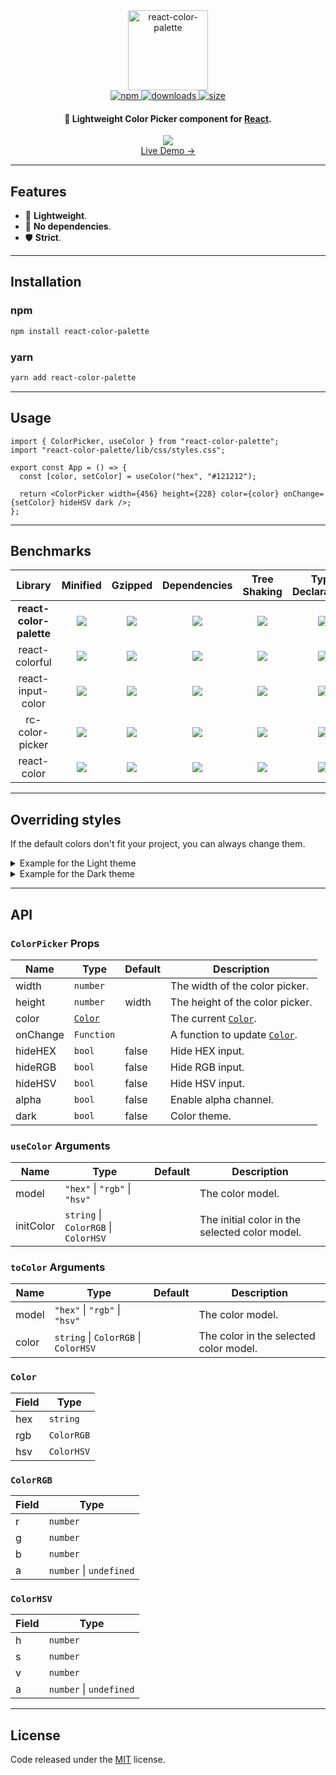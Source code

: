<div align="center">
  <img alt="react-color-palette" src="https://github.com/Wondermarin/react-color-palette/raw/master/public/logo.png" width="128px" height="128px" />
  <br />
  <a href="https://www.npmjs.com/package/react-color-palette">
    <img alt="npm" src="https://badgen.net/npm/v/react-color-palette?color=561ecb" />
  </a>
  <a href="https://www.npmjs.com/package/react-color-palette">
    <img alt="downloads" src="https://badgen.net/npm/dw/react-color-palette?color=561ecb" />
  </a>
  <a href="https://bundlephobia.com/result?p=react-color-palette">
    <img alt="size" src="https://badgen.net/bundlephobia/minzip/react-color-palette@latest?color=561ecb" />
  </a>
  <br />
  <h4>🎨 Lightweight Color Picker component for <a href="https://github.com/facebook/react">React</a>.</h4>
</div>

<div align="center">
  <a href="https://rcp.wondermarin.space">
    <img src="https://github.com/Wondermarin/react-color-palette/raw/master/public/demo.apng" />
  </a>
</div>

<div align="center">
  <a href="https://rcp.wondermarin.space">Live Demo →</a>
</div>

<hr />

## Features

- 🚀 **Lightweight**.
- 💨 **No dependencies**.
- 🛡️ **Strict**.

<hr />

## Installation

### npm
```sh
npm install react-color-palette
```

### yarn
```sh
yarn add react-color-palette
```

<hr />

## Usage

```tsx
import { ColorPicker, useColor } from "react-color-palette";
import "react-color-palette/lib/css/styles.css";

export const App = () => {
  const [color, setColor] = useColor("hex", "#121212");

  return <ColorPicker width={456} height={228} color={color} onChange={setColor} hideHSV dark />;
};
```

<hr />

## Benchmarks

| Library | Minified | Gzipped | Dependencies | Tree Shaking | Type Declarations |
| :-----: | :------: | :-----: | :----------: | :----------: | :---------------: |
| **react-color-palette** | ![](https://badgen.net/bundlephobia/min/react-color-palette@latest?color=green&label=) | ![](https://badgen.net/bundlephobia/minzip/react-color-palette@latest?color=green&label=) | ![](https://badgen.net/bundlephobia/dependency-count/react-color-palette@latest?color=green&label=) | ![](https://badgen.net/bundlephobia/tree-shaking/react-color-palette@latest?label=) | ![](https://badgen.net/npm/types/react-color-palette?color=green&label=) |
| react-colorful | ![](https://badgen.net/bundlephobia/min/react-colorful@latest?color=orange&label=) | ![](https://badgen.net/bundlephobia/minzip/react-colorful@latest?color=green&label=) | ![](https://badgen.net/bundlephobia/dependency-count/react-colorful@latest?color=green&label=) | ![](https://badgen.net/bundlephobia/tree-shaking/react-colorful@latest?label=) | ![](https://badgen.net/npm/types/react-colorful?color=green&label=) |
| react-input-color | ![](https://badgen.net/bundlephobia/min/react-input-color@latest?color=red&label=) | ![](https://badgen.net/bundlephobia/minzip/react-input-color@latest?color=orange&label=) | ![](https://badgen.net/bundlephobia/dependency-count/react-input-color@latest?color=red&label=) | ![](https://badgen.net/bundlephobia/tree-shaking/react-input-color@latest?label=) | ![](https://badgen.net/npm/types/react-input-color?color=green&label=) |
| rc-color-picker | ![](https://badgen.net/bundlephobia/min/rc-color-picker@latest?color=red&label=) | ![](https://badgen.net/bundlephobia/minzip/rc-color-picker@latest?color=red&label=) | ![](https://badgen.net/bundlephobia/dependency-count/rc-color-picker@latest?color=red&label=) | ![](https://badgen.net/bundlephobia/tree-shaking/rc-color-picker@latest?label=) | ![](https://badgen.net/npm/types/rc-color-picker?color=red&label=) |
| react-color | ![](https://badgen.net/bundlephobia/min/react-color@latest?color=red&label=) | ![](https://badgen.net/bundlephobia/minzip/react-color@latest?color=red&label=) | ![](https://badgen.net/bundlephobia/dependency-count/react-color@latest?color=red&label=) | ![](https://badgen.net/bundlephobia/tree-shaking/react-color@latest?label=) | ![](https://badgen.net/npm/types/react-color?color=orange&label=) |

<hr />

## Overriding styles

If the default colors don't fit your project, you can always change them.

<details>
  <summary>Example for the Light theme</summary>

  ```css
  .rcp-light {
    --rcp-background: #ffffff;
    --rcp-input-text: #111111;
    --rcp-input-border: rgba(0, 0, 0, 0.1);
    --rcp-input-label: #717171;
  }
  ```
</details>

<details>
  <summary>Example for the Dark theme</summary>

  ```css
  .rcp-dark {
    --rcp-background: #181818;
    --rcp-input-text: #f3f3f3;
    --rcp-input-border: rgba(255, 255, 255, 0.1);
    --rcp-input-label: #999999;
  }
  ```
</details>

<hr />

## API

### `ColorPicker` Props

| Name     | Type         | Default | Description                                                              |
| -------- | ------------ | ------- | ------------------------------------------------------------------------ |
| width    | `number`     |         | The width of the color picker.                                           |
| height   | `number`     | width   | The height of the color picker.                                          |
| color    | [`Color`][1] |         | The current [`Color`][1].                                                |
| onChange | `Function`   |         | A function to update [`Color`][1].                                       |
| hideHEX  | `bool`       | false   | Hide HEX input.                                                          |
| hideRGB  | `bool`       | false   | Hide RGB input.                                                          |
| hideHSV  | `bool`       | false   | Hide HSV input.                                                          |
| alpha    | `bool`       | false   | Enable alpha channel.                                                    |
| dark     | `bool`       | false   | Color theme.                                                             |

[1]: #color

### `useColor` Arguments

| Name         | Type                                 | Default | Description                                     |
| ------------ | ------------------------------------ | ------- | ----------------------------------------------- |
| model        | `"hex"` \| `"rgb"` \| `"hsv"`        |         | The color model.                                |
| initColor    | `string` \| `ColorRGB` \| `ColorHSV` |         | The initial color in the selected color model.  |

### `toColor` Arguments

| Name   | Type                                 | Default | Description                             |
| ------ | ------------------------------------ | ------- | --------------------------------------- |
| model  | `"hex"` \| `"rgb"` \| `"hsv"`        |         | The color model.                        |
| color  | `string` \| `ColorRGB` \| `ColorHSV` |         | The color in the selected color model.  |

### `Color`

| Field | Type       |
| ----- | ---------- |
| hex   | `string`   |
| rgb   | `ColorRGB` |
| hsv   | `ColorHSV` |

### `ColorRGB`

| Field | Type                    |
| ----- | ----------------------- |
| r     | `number`                |
| g     | `number`                |
| b     | `number`                |
| a     | `number` \| `undefined` |

### `ColorHSV`

| Field | Type                    |
| ----- | ----------------------- |
| h     | `number`                |
| s     | `number`                |
| v     | `number`                |
| a     | `number` \| `undefined` |

<hr />

## License

Code released under the [MIT](https://github.com/Wondermarin/react-color-palette/blob/master/LICENSE) license.
